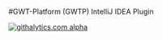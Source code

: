 
#GWT-Platform (GWTP) IntelliJ IDEA Plugin


[![githalytics.com alpha](https://cruel-carlota.gopagoda.com/6e16f23445a00c21cb69f21b63d9da44 "githalytics.com")](http://githalytics.com/ArcBees/gwtp-idea-plugin)


